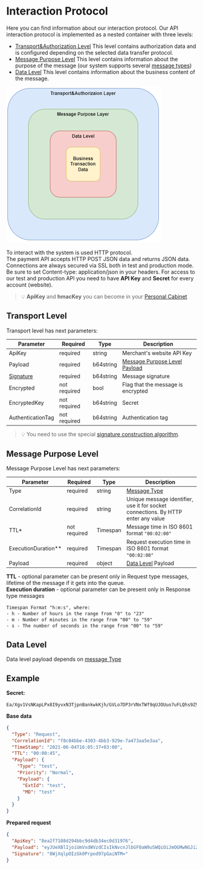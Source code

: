 # Interaction Protocol
Here you can find information about our interaction protocol.
Our API interaction protocol is implemented as a nested container with three levels:
- [Transport&Authorization Level](#Transport-Level) This level contains authorization data and is configured depending on the selected data transfer protocol.
- [Message Purpose Level](#Message-Purpose-Level) This level contains information about the purpose of the message (our system supports several [message types](message_types.md))
- [Data Level](#Data-Level) This level contains information about the business content of the message.


![Layers](images/layers.png "Layers")

To interact with the system is used HTTP protocol.  
The payment API accepts HTTP POST JSON data and returns JSON data.  
Connections are always secured via SSL both in test and production mode. Be sure to set Content-type: application/json in your headers.
For access to our test and production API you need to have **API Key** and **Secret** for every account (website).
> :bulb: **ApiKey** and **hmacKey** you can become in your [Personal Cabinet](pers_cab_website_creation.md)

## Transport Level

Transport level has next parameters:

| Parameter                            | Required     | Type       | Description                                             |
|--------------------------------------|--------------|------------|---------------------------------------------------------|
| ApiKey                               | required     | string     | Merchant's website API Key                              |
| Payload                              | required     | b64string  | [Message Purpose Level Payload](#Message-Purpose-Level) |
| [Signature](signatur_alghoritm.md)   | required     | b64string  | Message signature                                       |
| Encrypted                            | not required | bool       | Flag that the message is encrypted                      |
| EncryptedKey                         | not required | b64string  | Secret                                                  |
| AuthenticationTag                    | not required | b64string  | Authentication tag                                      |

> :bulb: You need to use the special [signature construction algorithm](signatur_alghoritm.md).

## Message Purpose Level

Message Purpose Level has next parameters:

| Parameter           | Required     | Type      | Description                                                                       |
|---------------------|--------------|-----------|-----------------------------------------------------------------------------------|
| Type                | required     | string    | [Message Type](message_types.md#message-types)                                    |
| CorrelationId       | required     | string    | Unique message identifier, use it for socket connections. By HTTP enter any value |
| TTL*                | not required | Timespan  | Message time in ISO 8601 format ````"00:02:00"````                                |
| ExecutionDuration** | required     | Timespan  | Request execution time in ISO 8601 format ````"00:02:00"````                      |
| Payload             | required     | object    | [Data Level](#Data-Level) Payload                                                 |

**TTL** - optional parameter can be present only in Request type messages, lifetime of the message if it gets into the queue.   
**Execution duration** - optional parameter can be present only in Response type messages
````
Timespan Format "h:m:s", where:
- h - Number of hours in the range from "0" to "23"
- m - Number of minutes in the range from "00" to "59"
- s - The number of seconds in the range from "00" to "59"
````


## Data Level
Data level payload depends on [message Type](message_types.md#message-types)

## Example
**Secret:**
````
Ea/Xgv1VsNKapLPx8I9yvxN3TjpnBankwkKjh/GVLo7DP3rVNxTWf9qUJOUuo7uFLQhs9Z9XZA1sAc0GDt2NAw==
````
**Base data**
````JSON
{
  "Type": "Request",
  "CorrelationId": "f8c04bbe-4303-4bb3-929e-7a473aa5e3aa",
  "TimeStamp": "2021-06-04T16:05:37+03:00",
  "TTL": "00:00:45",
  "Payload": {
    "Type": "test",
    "Priority": "Normal",
    "Payload": {
      "ExtId": "test",
      "MD": "test"
    }
  }
}
````

**Prepared request**
````JSON
{
  "ApiKey": "8ea2f7108d294bbc9d4db34ec0d31976",
  "Payload": "eyJUeXBlIjoiUmVxdWVzdCIsIkNvcnJlbGF0aW9uSWQiOiJmOGMwNGJiZS00MzAzLTRiYjMtOTI5ZS03YTQ3M2FhNWUzYWEiLCJUaW1lU3RhbXAiOiIyMDIxLTA2LTA0VDE2OjA1OjM3KzAzOjAwIiwiVFRMIjoiMDA6MDA6NDUiLCJQYXlsb2FkIjp7IlR5cGUiOiJ0ZXN0IiwiUHJpb3JpdHkiOiJOb3JtYWwiLCJQYXlsb2FkIjp7IkV4dElkIjoidGVzdCIsIk1EIjoidGVzdCJ9fX0=",
  "Signature": "8WjXqlpOIzGk0Prpod97pGaiNTM="
}
````
